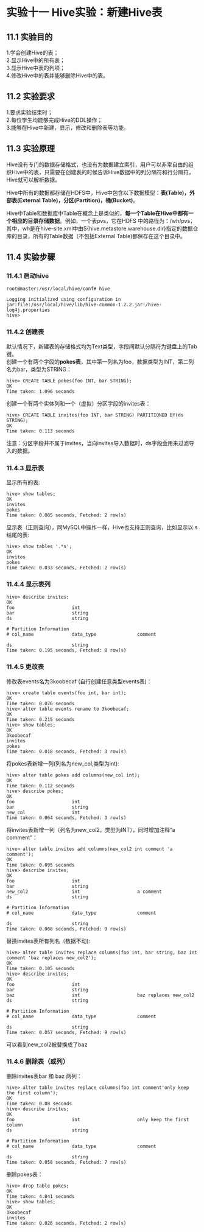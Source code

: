 ﻿# 实验十一 Hive实验：新建Hive表
## 11.1 实验目的
1.学会创建Hive的表；  
2.显示Hive中的所有表；  
3.显示Hive中表的列项；  
4.修改Hive中的表并能够删除Hive中的表。

## 11.2 实验要求
1.要求实验结束时；  
2.每位学生均能够完成Hive的DDL操作；  
3.能够在Hive中新建，显示，修改和删除表等功能。

## 11.3 实验原理
Hive没有专门的数据存储格式，也没有为数据建立索引，用户可以非常自由的组织Hive中的表，只需要在创建表的时候告诉Hive数据中的列分隔符和行分隔符，Hive就可以解析数据。  

Hive中所有的数据都存储在HDFS中，Hive中包含以下数据模型：**表(Table)，外部表(External Table)，分区(Partition)，桶(Bucket)**。  

Hive中Table和数据库中Table在概念上是类似的，**每一个Table在Hive中都有一个相应的目录存储数据**。例如，一个表pvs，它在HDFS 中的路径为：/wh/pvs，其中，wh是在hive-site.xml中由${hive.metastore.warehouse.dir}指定的数据仓库的目录，所有的Table数据（不包括External Table)都保存在这个目录中。

## 11.4 实验步骤

### 11.4.1 启动hive
```
root@master:/usr/local/hive/conf# hive

Logging initialized using configuration in jar:file:/usr/local/hive/lib/hive-common-1.2.2.jar!/hive-log4j.properties
hive> 
```

### 11.4.2 创建表
默认情况下，新建表的存储格式均为Text类型，字段间默认分隔符为键盘上的Tab键。  
创建一个有两个字段的**pokes表**，其中第一列名为foo，数据类型为INT，第二列名为bar，类型为STRING：
```
hive> CREATE TABLE pokes(foo INT, bar STRING);
OK
Time taken: 1.096 seconds
```

创建一个有两个实体列和一个（虚拟）分区字段的invites表：  
```
hive> CREATE TABLE invites(foo INT, bar STRING) PARTITIONED BY(ds STRING);
OK
Time taken: 0.113 seconds
```  
注意：分区字段并不属于invites，当向invites导入数据时，ds字段会用来过滤导入的数据。

### 11.4.3 显示表
显示所有的表:  
```
hive> show tables;
OK
invites
pokes
Time taken: 0.085 seconds, Fetched: 2 row(s)
```
显示表（正则查询），同MySQL中操作一样，Hive也支持正则查询，比如显示以.s结尾的表:  
```
hive> show tables '.*s';
OK
invites
pokes
Time taken: 0.033 seconds, Fetched: 2 row(s)
```

### 11.4.4 显示表列
```
hive> describe invites;
OK
foo                 	int                 	                    
bar                 	string              	                    
ds                  	string              	                    
	 	 
# Partition Information	 	 
# col_name            	data_type           	comment             
	 	 
ds                  	string              	                    
Time taken: 0.195 seconds, Fetched: 8 row(s)
```

### 11.4.5 更改表
修改表events名为3koobecaf (自行创建任意类型events表)：
```
hive> create table events(foo int, bar int);
OK
Time taken: 0.076 seconds
hive> alter table events rename to 3koobecaf;
OK
Time taken: 0.215 seconds
hive> show tables;
OK
3koobecaf
invites
pokes
Time taken: 0.018 seconds, Fetched: 3 row(s)
```

将pokes表新增一列(列名为new_col,类型为int):
```
hive> alter table pokes add columns(new_col int);
OK
Time taken: 0.112 seconds
hive> describe pokes;
OK
foo                 	int                 	                    
bar                 	string              	                    
new_col             	int                 	                    
Time taken: 0.064 seconds, Fetched: 3 row(s)
```

将invites表新增一列（列名为new_col2，类型为INT），同时增加注释“a comment”：  
```
hive> alter table invites add columns(new_col2 int comment 'a comment');
OK
Time taken: 0.095 seconds
hive> describe invites;
OK
foo                 	int                 	                    
bar                 	string              	                    
new_col2            	int                 	a comment           
ds                  	string              	                    
	 	 
# Partition Information	 	 
# col_name            	data_type           	comment             
	 	 
ds                  	string              	                    
Time taken: 0.068 seconds, Fetched: 9 row(s)
```

替换invites表所有列名（数据不动):  
```
hive> alter table invites replace columns(foo int, bar string, baz int comment 'baz replaces new_col2');
OK
Time taken: 0.105 seconds
hive> describe invites;
OK
foo                 	int                 	                    
bar                 	string              	                    
baz                 	int                 	baz replaces new_col2
ds                  	string              	                    
	 	 
# Partition Information	 	 
# col_name            	data_type           	comment             
	 	 
ds                  	string              	                    
Time taken: 0.057 seconds, Fetched: 9 row(s)
```
可以看到new_col2被替换成了baz


### 11.4.6 删除表（或列）
删除invites表bar 和 baz 两列：
```
hive> alter table invites replace columns(foo int comment'only keep the first column');
OK
Time taken: 0.08 seconds
hive> describe invites;
OK
foo                 	int                 	only keep the first column
ds                  	string              	                    
	 	 
# Partition Information	 	 
# col_name            	data_type           	comment             
	 	 
ds                  	string              	                    
Time taken: 0.058 seconds, Fetched: 7 row(s)
```

删除pokes表：
```
hive> drop table pokes;
OK
Time taken: 4.041 seconds
hive> show tables;
OK
3koobecaf
invites
Time taken: 0.026 seconds, Fetched: 2 row(s)
```





